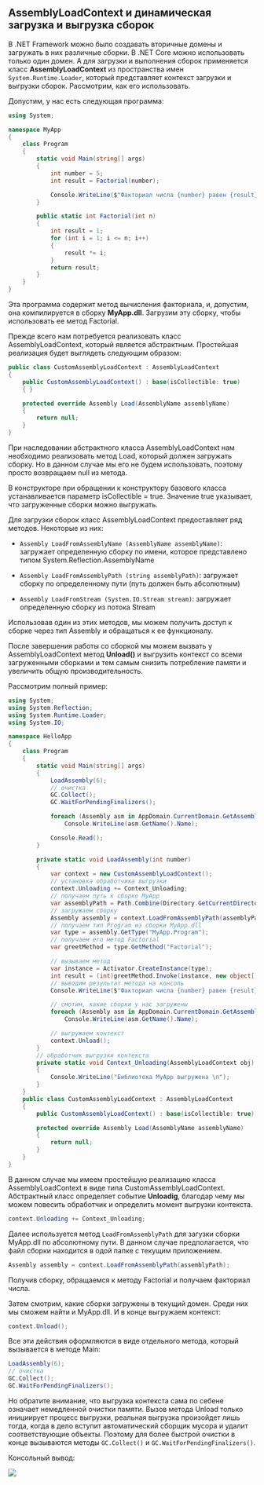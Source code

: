 ## AssemblyLoadContext и динамическая загрузка и выгрузка сборок

В .NET Framework можно было создавать вторичные домены и загружать в них различные сборки. В .NET Core можно использовать только один 
домен. А для загрузки и выполнения сборок применяется класс **AssemblyLoadContext** из пространства имен `System.Runtime.Loader`, который представляет контекст загрузки и выгрузки сборок. 
Рассмотрим, как его использовать.

Допустим, у нас есть следующая программа:

```cs
using System;

namespace MyApp
{
    class Program
    {
        static void Main(string[] args)
        {
            int number = 5;
            int result = Factorial(number);

            Console.WriteLine($"Факториал числа {number} равен {result}");
        }

        public static int Factorial(int n)
        {
            int result = 1;
            for (int i = 1; i <= n; i++)
            {
                result *= i;
            }
            return result;
        }
    }
}
```

Эта программа содержит метод вычисления факториала, и, допустим, она компилируется в сборку **MyApp.dll**. Загрузим эту сборку, 
чтобы использовать ее метод Factorial.

Прежде всего нам потребуется реализовать класс AssemblyLoadContext, который является абстрактным. Простейшая реализация будет выглядеть следующим образом:

```cs
public class CustomAssemblyLoadContext : AssemblyLoadContext
{
    public CustomAssemblyLoadContext() : base(isCollectible: true)
    { }

    protected override Assembly Load(AssemblyName assemblyName)
    {
        return null;
    }
}
```

При наследовании абстрактного класса AssemblyLoadContext нам необходимо реализовать метод Load, который должен загружать сборку. Но в данном случае 
мы его не будем использовать, поэтому просто возвращаем null из метода.

В конструкторе при обращении к конструктору базового класса устанавливается параметр isCollectible = true. Значение true указывает, что загруженные 
сборки можно выгружать.

Для загрузки сборок класс AssemblyLoadContext предоставляет ряд методов. Некоторые из них:

- `Assembly LoadFromAssemblyName (AssemblyName assemblyName)`: загружает определенную сборку по имени, которое представлено типом System.Reflection.AssemblyName

- `Assembly LoadFromAssemblyPath (string assemblyPath)`: загружает сборку по определенному пути (путь должен быть абсолютным)

- `Assembly LoadFromStream (System.IO.Stream stream)`: загружает определенную сборку из потока Stream

Использовав один из этих методов, мы можем получить доступ к сборке через тип Assembly и обращаться к ее функционалу.

После завершения работы со сборкой мы можем вызвать у AssemblyLoadContext метод **Unload()** и выгрузить контекст со всеми загруженными 
сборками и тем самым снизить потребление памяти и увеличить общую производительность.

Рассмотрим полный пример:

```cs
using System;
using System.Reflection;
using System.Runtime.Loader;
using System.IO;

namespace HelloApp
{
    class Program
    {
        static void Main(string[] args)
        {
            LoadAssembly(6);
            // очистка
            GC.Collect();
            GC.WaitForPendingFinalizers();

            foreach (Assembly asm in AppDomain.CurrentDomain.GetAssemblies())
                Console.WriteLine(asm.GetName().Name);

            Console.Read();
        }

        private static void LoadAssembly(int number)
        {
            var context = new CustomAssemblyLoadContext();
            // установка обработчика выгрузки
            context.Unloading += Context_Unloading;
            // получаем путь к сборке MyApp
            var assemblyPath = Path.Combine(Directory.GetCurrentDirectory(), "MyApp.dll");
            // загружаем сборку
            Assembly assembly = context.LoadFromAssemblyPath(assemblyPath);
            // получаем тип Program из сборки MyApp.dll
            var type = assembly.GetType("MyApp.Program");
            // получаем его метод Factorial
            var greetMethod = type.GetMethod("Factorial");

            // вызываем метод
            var instance = Activator.CreateInstance(type);
            int result = (int)greetMethod.Invoke(instance, new object[] { number });
            // выводим результат метода на консоль
            Console.WriteLine($"Факториал числа {number} равен {result}");

            // смотим, какие сборки у нас загружены
            foreach (Assembly asm in AppDomain.CurrentDomain.GetAssemblies())
                Console.WriteLine(asm.GetName().Name);

            // выгружаем контекст
            context.Unload();
        }
        // обработчик выгрузки контекста
        private static void Context_Unloading(AssemblyLoadContext obj)
        {
            Console.WriteLine("Библиотека MyApp выгружена \n");
        }
    }
    public class CustomAssemblyLoadContext : AssemblyLoadContext
    {
        public CustomAssemblyLoadContext() : base(isCollectible: true) { }

        protected override Assembly Load(AssemblyName assemblyName)
        {
            return null;
        }
    }
}
```

В данном случае мы имеем простейшую реализацию класса AssemblyLoadContext в виде типа CustomAssemblyLoadContext. Абстрактный класс определяет событие **Unloadig**, 
благодар чему мы можем повесить обработчик и определить момент выгрузки контекста.

```cs
context.Unloading += Context_Unloading;
```

Далее используется метод `LoadFromAssemblyPath` для загузки сборки MyApp.dll по абсолютному пути. В данном случае предполагается, что 
файл сборки находится в одой папке с текущим приложением.

```cs
Assembly assembly = context.LoadFromAssemblyPath(assemblyPath);
```

Получив сборку, обращаемся к методу Factorial и получаем факториал числа.

Затем смотрим, какие сборки загружены в текущий домен. Среди них мы сможем найти и MyApp.dll. И в конце выгружаем контекст:

```cs
context.Unload();
```

Все эти действия оформляются в виде отдельного метода, который вызывается в методе Main:

```cs
LoadAssembly(6);
// очистка
GC.Collect();
GC.WaitForPendingFinalizers();
```

Но обратите внимание, что выгрузка контекста сама по себене означает немедленной очистки памяти. Вызов метода Unload только инициирует процесс выгрузки, 
реальная выгрузка произойдет лишь тогда, когда в дело вступит автоматический сборщик мусора и удалит соответствующие объекты. Поэтому для более быстрой очистки 
в конце вызываются методы `GC.Collect()` и `GC.WaitForPendingFinalizers()`.

Консольный вывод:

![](https://metanit.com/web/javascript/./pics/assemblyloadcontext.png)

